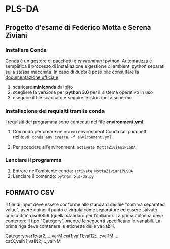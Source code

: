# PLS-DA
## Progetto d'esame di Federico Motta e Serena Ziviani

### Installare Conda
[Conda](https://conda.io/docs/index.html) è un gestore di pacchetti e _environment_ python. Automatizza e semplifica
il processo di installazione e gestione di ambienti python separati sulla
stessa macchina.
In caso di dubbi è possibile consultare la [documentazione ufficiale](https://conda.io/docs/index.html)
1. scaricare __miniconda__ dal [sito](https://conda.io/miniconda.html)
2. scegliere la versione per __python 3.6__ per il sistema operativo in uso
3. eseguire il file scaricato e seguire le istruzioni a schermo

### Installazione dei requisiti tramite conda
I requisiti del programma sono contenuti nel file __environment.yml__.

1. Comando per creare un nuovo environment Conda coi pacchetti richiesti.
`conda env create -f environment.yml`

2. Per accedere all'environment:
`activate MottaZivianiPLSDA`

### Lanciare il programma
1. Entrare nell'ambiente conda: ```activate MottaZivianiPLSDA```
2. Lanciare il comando:
```python pls-da.py```

## FORMATO CSV
Il file di input deve essere conforme allo standard dei file "comma separated
value", avere quindi il punto e virgola come separatore ed essere salvato con
codifica iso8859 (quella standard per l'italiano).
La prima colonna deve contenere il tipo "Category", mentre le seguenti
specificano le variabili.
La prima riga deve contenere le etichette delle variabili.

Category;var1;var2;...;varM
cat1;val11;val12;...;val1M
        ...
catX;valN1;valN2;...;valNM

